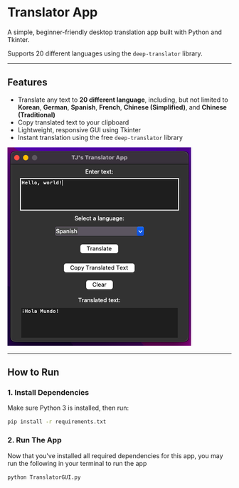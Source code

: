 # Translator App

A simple, beginner-friendly desktop translation app built with Python and Tkinter.

Supports 20 different languages using the `deep-translator` library.

---

## Features

- Translate any text to **20 different language**, including, but not limited to **Korean**, **German**, **Spanish**, **French**, **Chinese (Simplified)**, and **Chinese (Traditional)**
- Copy translated text to your clipboard
- Lightweight, responsive GUI using Tkinter
- Instant translation using the free `deep-translator` library

![Translator App Screenshot](images/TranslatorScreenshot.png)


---

## How to Run

### 1. Install Dependencies

Make sure Python 3 is installed, then run:

```bash
pip install -r requirements.txt
```

### 2. Run The App

Now that you've installed all required dependencies for this app, you may run the following in your terminal to run the app
```bash
python TranslatorGUI.py
```
